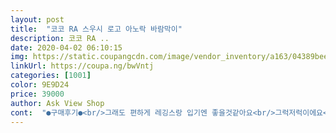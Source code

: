 ```yaml
---
layout: post 
title:  "코코 RA 스우시 로고 아노락 바람막이" 
description: 코코 RA ..
date: 2020-04-02 06:10:15 
img: https://static.coupangcdn.com/image/vendor_inventory/a163/04389bee4eca3ea0fff8ddc7c42826833fef6c169a7d0bac4071fd3fa0de.jpg 
linkUrl: https://coupa.ng/bwVntj 
categories: [1001] 
color: 9E9D24 
price: 39000 
author: Ask View Shop 
cont:  "●구매후기●<br/>그래도 편하게 레깅스랑 입기엔 좋을것같아요<br/>그럭저럭이에요<br/>그리고 천?재질이 고급스럽다거나 좋은지는 잘 못느끼겠어요<br/>문의해보면 자꾸 입고지연 되어서<br/>배송도 빠르도 너무마음에들어요 생각보다 얇아요 이뻐요<br/>배송은 좀 느렸어요.<br/>.<br/> 한 6일정도 걸린거같아요<br/>빠르면 내일 아니면 다음주에 배송된다 이런식으로<br/>여자 163 55사이즈 입는데 많이 길고 커요<br/>옷 자체는 많이 얇아요<br/>옷질좋아요 가격도 저렴한데 퀄리티도 좋은편이라서 굳이 비싼거 살필요가 없네요 전 베이지시켜보고 맘에들고 좋아서 블랙또주문했네요 요즘 날씨에 입기 딱 좋네요<br/>허벅지까지 내려와요<br/>확답이 없으셔서 별로였어요<br/>" 
---
```

